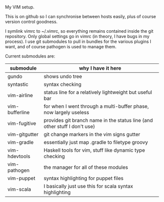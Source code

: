 My VIM setup.

This is on github so I can synchronise between hosts easily, plus of course version control goodness.

I symlink vimrc to ~/.vimrc, so everything remains contained inside the git repository.  Only global
settings go in vimrc (in theory, I have bugs in my process).  I use git submodules to pull in bundles
for the various plugins I want, and of course pathogen is used to manage them.

Current submodules are:

submodule       | why I have it here
----------------|--------------------
gundo           | shows undo tree
syntastic       | syntax checking
vim-airline     | status line for a relatively lightweight but useful bar
vim-bufferline  | for when I went through a multi-buffer phase, now largely useless
vim-fugitive    | provides git branch name in the status line (and other stuff I don't use)
vim-gitgutter   | git change markers in the vim signs gutter
vim-gradle      | essentially just map .gradle to filetype groovy
vim-hdevtools   | Haskell tools for vim, stuff like dynamic type checking
vim-pathogen    | the manager for all of these modules
vim-puppet      | syntax highlighting for puppet files
vim-scala       | I basically just use this for scala syntax highlighting
